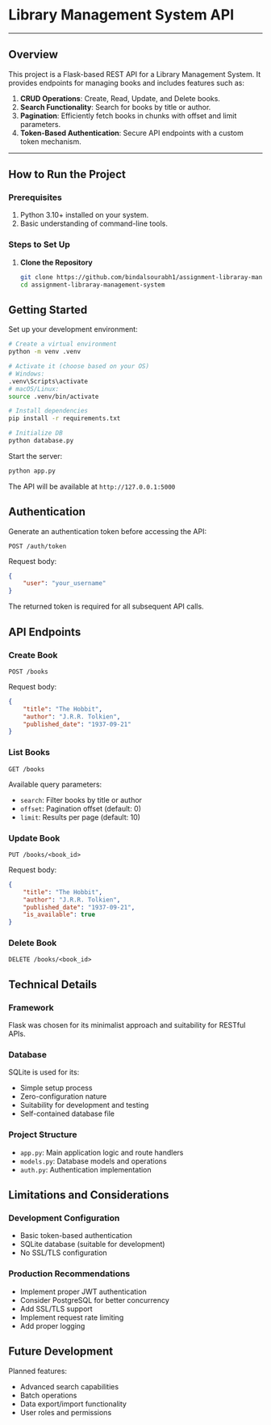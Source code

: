 # Library Management System API

---

## Overview

This project is a Flask-based REST API for a Library Management System. It provides endpoints for managing books and includes features such as:  
1. **CRUD Operations**: Create, Read, Update, and Delete books.  
2. **Search Functionality**: Search for books by title or author.  
3. **Pagination**: Efficiently fetch books in chunks with offset and limit parameters.  
4. **Token-Based Authentication**: Secure API endpoints with a custom token mechanism.

---

## How to Run the Project

### Prerequisites
1. Python 3.10+ installed on your system.
2. Basic understanding of command-line tools.

### Steps to Set Up
1. **Clone the Repository**  
   ```bash
   git clone https://github.com/bindalsourabh1/assignment-libraray-management-system.git
   cd assignment-libraray-management-system

## Getting Started

Set up your development environment:

```bash
# Create a virtual environment
python -m venv .venv

# Activate it (choose based on your OS)
# Windows:
.venv\Scripts\activate
# macOS/Linux:
source .venv/bin/activate

# Install dependencies
pip install -r requirements.txt

# Initialize DB
python database.py
```

Start the server:
```bash
python app.py
```

The API will be available at `http://127.0.0.1:5000`

## Authentication 

Generate an authentication token before accessing the API:

```http
POST /auth/token
```
Request body:
```json
{
    "user": "your_username"
}
```

The returned token is required for all subsequent API calls.

## API Endpoints

### Create Book
```http
POST /books
```

Request body:
```json
{
    "title": "The Hobbit",
    "author": "J.R.R. Tolkien",
    "published_date": "1937-09-21"
}
```

### List Books
```http
GET /books
```

Available query parameters:
- `search`: Filter books by title or author
- `offset`: Pagination offset (default: 0)
- `limit`: Results per page (default: 10)

### Update Book
```http
PUT /books/<book_id>
```

Request body:
```json
{
    "title": "The Hobbit",
    "author": "J.R.R. Tolkien",
    "published_date": "1937-09-21",
    "is_available": true
}
```

### Delete Book
```http
DELETE /books/<book_id>
```

## Technical Details

### Framework
Flask was chosen for its minimalist approach and suitability for RESTful APIs.

### Database
SQLite is used for its:
- Simple setup process
- Zero-configuration nature
- Suitability for development and testing
- Self-contained database file

### Project Structure
- `app.py`: Main application logic and route handlers
- `models.py`: Database models and operations
- `auth.py`: Authentication implementation

## Limitations and Considerations

### Development Configuration
- Basic token-based authentication
- SQLite database (suitable for development)
- No SSL/TLS configuration

### Production Recommendations
- Implement proper JWT authentication
- Consider PostgreSQL for better concurrency
- Add SSL/TLS support
- Implement request rate limiting
- Add proper logging

## Future Development

Planned features:
- Advanced search capabilities
- Batch operations
- Data export/import functionality
- User roles and permissions
